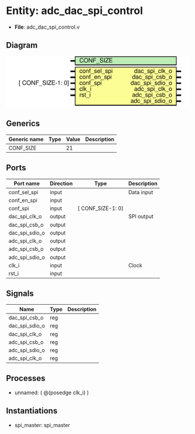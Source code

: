 # Entity: adc_dac_spi_control

- **File**: adc_dac_spi_control.v
## Diagram

![Diagram](adc_dac_spi_control.svg "Diagram")
## Generics

| Generic name | Type | Value | Description |
| ------------ | ---- | ----- | ----------- |
| CONF_SIZE    |      | 21    |             |
## Ports

| Port name      | Direction | Type              | Description |
| -------------- | --------- | ----------------- | ----------- |
| conf_sel_spi   | input     |                   | Data input  |
| conf_en_spi    | input     |                   |             |
| conf_spi       | input     | [ CONF_SIZE-1: 0] |             |
| dac_spi_clk_o  | output    |                   | SPI output  |
| dac_spi_csb_o  | output    |                   |             |
| dac_spi_sdio_o | output    |                   |             |
| adc_spi_clk_o  | output    |                   |             |
| adc_spi_csb_o  | output    |                   |             |
| adc_spi_sdio_o | output    |                   |             |
| clk_i          | input     |                   | Clock       |
| rst_i          | input     |                   |             |
## Signals

| Name           | Type | Description |
| -------------- | ---- | ----------- |
| dac_spi_csb_o  | reg  |             |
| dac_spi_sdio_o | reg  |             |
| dac_spi_clk_o  | reg  |             |
| adc_spi_csb_o  | reg  |             |
| adc_spi_sdio_o | reg  |             |
| adc_spi_clk_o  | reg  |             |
## Processes
- unnamed: ( @(posedge clk_i) )
## Instantiations

- spi_master: spi_master
